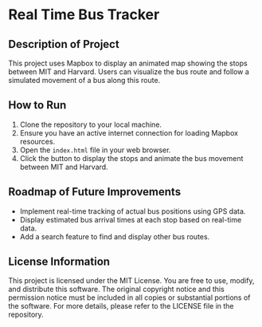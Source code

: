 # Real Time Bus Tracker

## Description of Project
This project uses Mapbox to display an animated map showing the stops between MIT and Harvard. Users can visualize the bus route and follow a simulated movement of a bus along this route. 

## How to Run
1. Clone the repository to your local machine.
2. Ensure you have an active internet connection for loading Mapbox resources.
3. Open the `index.html` file in your web browser.
4. Click the button to display the stops and animate the bus movement between MIT and Harvard.

## Roadmap of Future Improvements
- Implement real-time tracking of actual bus positions using GPS data.
- Display estimated bus arrival times at each stop based on real-time data.
- Add a search feature to find and display other bus routes.

## License Information
This project is licensed under the MIT License. You are free to use, modify, and distribute this software.
The original copyright notice and this permission notice must be included in all copies or substantial portions of the software. 
For more details, please refer to the LICENSE file in the repository.
